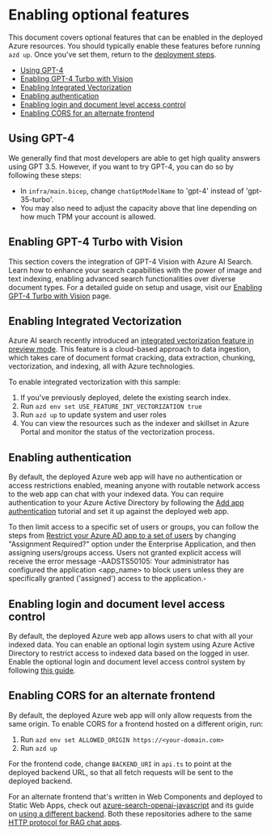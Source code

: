 
# Enabling optional features

This document covers optional features that can be enabled in the deployed Azure resources.
You should typically enable these features before running `azd up`. Once you've set them, return to the [deployment steps](../README.md#deploying).

* [Using GPT-4](#using-gpt-4)
* [Enabling GPT-4 Turbo with Vision](#enabling-gpt-4-turbo-with-vision)
* [Enabling Integrated Vectorization](#enabling-integrated-vectorization)
* [Enabling authentication](#enabling-authentication)
* [Enabling login and document level access control](#enabling-login-and-document-level-access-control)
* [Enabling CORS for an alternate frontend](#enabling-cors-for-an-alternate-frontend)

## Using GPT-4

We generally find that most developers are able to get high quality answers using GPT 3.5. However, if you want to try GPT-4, you can do so by following these steps:

* In `infra/main.bicep`, change `chatGptModelName` to 'gpt-4' instead of 'gpt-35-turbo'.
* You may also need to adjust the capacity above that line depending on how much TPM your account is allowed.

## Enabling GPT-4 Turbo with Vision

This section covers the integration of GPT-4 Vision with Azure AI Search. Learn how to enhance your search capabilities with the power of image and text indexing, enabling advanced search functionalities over diverse document types. For a detailed guide on setup and usage, visit our [Enabling GPT-4 Turbo with Vision](docs/gpt4v.md) page.

## Enabling Integrated Vectorization

Azure AI search recently introduced an [integrated vectorization feature in preview mode](https://techcommunity.microsoft.com/t5/ai-azure-ai-services-blog/announcing-the-public-preview-of-integrated-vectorization-in/ba-p/3960809#:~:text=Integrated%20vectorization%20is%20a%20new%20feature%20of%20Azure,pull-indexers%2C%20and%20vectorization%20of%20text%20queries%20through%20vectorizers). This feature is a cloud-based approach to data ingestion, which takes care of document format cracking, data extraction, chunking, vectorization, and indexing, all with Azure technologies.

To enable integrated vectorization with this sample:

1. If you've previously deployed, delete the existing search index.
2. Run `azd env set USE_FEATURE_INT_VECTORIZATION true`
3. Run `azd up` to update system and user roles
4. You can view the resources such as the indexer and skillset in Azure Portal and monitor the status of the vectorization process.

## Enabling authentication

By default, the deployed Azure web app will have no authentication or access restrictions enabled, meaning anyone with routable network access to the web app can chat with your indexed data.  You can require authentication to your Azure Active Directory by following the [Add app authentication](https://learn.microsoft.com/azure/app-service/scenario-secure-app-authentication-app-service) tutorial and set it up against the deployed web app.

To then limit access to a specific set of users or groups, you can follow the steps from [Restrict your Azure AD app to a set of users](https://learn.microsoft.com/azure/active-directory/develop/howto-restrict-your-app-to-a-set-of-users) by changing "Assignment Required?" option under the Enterprise Application, and then assigning users/groups access.  Users not granted explicit access will receive the error message -AADSTS50105: Your administrator has configured the application <app_name> to block users unless they are specifically granted ('assigned') access to the application.-

## Enabling login and document level access control

By default, the deployed Azure web app allows users to chat with all your indexed data. You can enable an optional login system using Azure Active Directory to restrict access to indexed data based on the logged in user. Enable the optional login and document level access control system by following [this guide](./docs/login_and_acl.md).

## Enabling CORS for an alternate frontend

By default, the deployed Azure web app will only allow requests from the same origin.  To enable CORS for a frontend hosted on a different origin, run:

1. Run `azd env set ALLOWED_ORIGIN https://<your-domain.com>`
2. Run `azd up`

For the frontend code, change `BACKEND_URI` in `api.ts` to point at the deployed backend URL, so that all fetch requests will be sent to the deployed backend.

For an alternate frontend that's written in Web Components and deployed to Static Web Apps, check out
[azure-search-openai-javascript](https://github.com/Azure-Samples/azure-search-openai-javascript) and its guide
on [using a different backend](https://github.com/Azure-Samples/azure-search-openai-javascript#using-a-different-backend).
Both these repositories adhere to the same [HTTP protocol for RAG chat apps](https://github.com/Azure-Samples/ai-chat-app-protocol).
